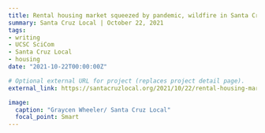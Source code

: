 ```yaml
---
title: Rental housing market squeezed by pandemic, wildfire in Santa Cruz County
summary: Santa Cruz Local | October 22, 2021
tags:
- writing
- UCSC SciCom
- Santa Cruz Local
- housing
date: "2021-10-22T00:00:00Z"

# Optional external URL for project (replaces project detail page).
external_link: https://santacruzlocal.org/2021/10/22/rental-housing-market-squeezed-by-pandemic-wildfire-in-santa-cruz-county/

image:
  caption: "Graycen Wheeler/ Santa Cruz Local"
  focal_point: Smart
---
```

